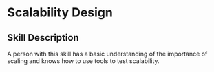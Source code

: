 # Scalability Design

## Skill Description
A person with this skill has a basic understanding of the importance of scaling and knows how to use tools to test scalability.
